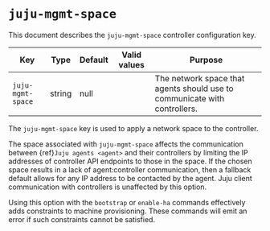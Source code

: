 # `juju-mgmt-space`


This document describes the `juju-mgmt-space` controller configuration key.

|Key|Type|Default|Valid values|Purpose|
|---|---|---|---|---|
|`juju-mgmt-space`|string|null||The network space that agents should use to communicate with controllers.|

The `juju-mgmt-space` key is used to apply a network space to the controller.

The space associated with `juju-mgmt-space` affects the communication between {ref}`Juju agents <agent>` and their controllers by limiting the IP addresses of controller API endpoints to those in the space. If the chosen space results in a lack of agent:controller communication, then a fallback default allows for any IP address to be contacted by the agent. Juju client communication with controllers is unaffected by this option.

Using this option with the `bootstrap` or `enable-ha` commands effectively adds constraints to machine provisioning. These commands will emit an error if such constraints cannot be satisfied.


<!--
From List of controller configuration keys:
<h3 id="heading--controller-related-spaces">Controller-related spaces</h3>

There are two network spaces that can be applied to controllers and this is done by assigning a space name to options `juju-mgmt-space`. See {ref}`Network spaces <space>` for background information on spaces.

The space associated with `juju-mgmt-space` affects the communication between {ref}`Juju agents` and their controllers by limiting the IP addresses of controller API endpoints to those in the space. If the chosen space results in a lack of agent:controller communication then a fallback default allows for any IP address to be contacted by the agent. Juju client communication with controllers is unaffected by this option.

Using these options with the `bootstrap` or `enable-ha` commands effectively adds constraints to machine provisioning. These commands will emit an error if such constraints cannot be satisfied.

-->